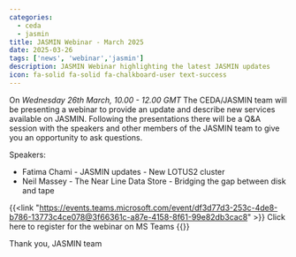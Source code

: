 ```yaml
---
categories:
  - ceda
  - jasmin
title: JASMIN Webinar - March 2025
date: 2025-03-26
tags: ['news', 'webinar','jasmin']
description: JASMIN Webinar highlighting the latest JASMIN updates 
icon: fa-solid fa-solid fa-chalkboard-user text-success
---
```


On *Wednesday 26th March, 10.00 - 12.00 GMT* The CEDA/JASMIN team will be presenting a webinar to provide an update and describe new services available on JASMIN. Following the presentations there will be a Q&A session with the speakers and other members of the JASMIN team to give you an opportunity to ask questions.

Speakers:

- Fatima Chami - JASMIN updates - New LOTUS2 cluster
- Neil Massey - The Near Line Data Store - Bridging the gap between disk and tape

{{<link "https://events.teams.microsoft.com/event/df3d77d3-253c-4de8-b786-13773c4ce078@3f66361c-a87e-4158-8f61-99e82db3cac8" >}}  Click here to register for the webinar on MS Teams {{</link>}}

Thank you,
JASMIN team
